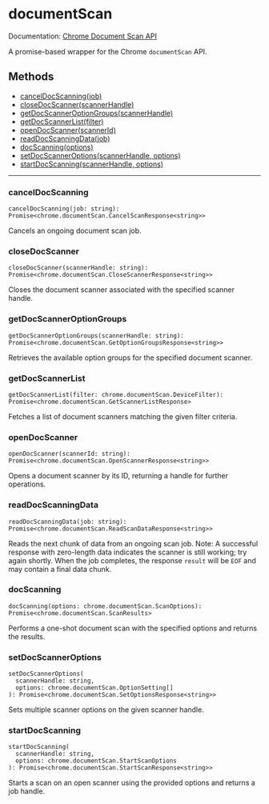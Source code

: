 # documentScan

Documentation: [Chrome Document Scan API](https://developer.chrome.com/docs/extensions/reference/documentScan)

A promise-based wrapper for the Chrome `documentScan` API.

## Methods

- [cancelDocScanning(job)](#cancelDocScanning)
- [closeDocScanner(scannerHandle)](#closeDocScanner)
- [getDocScannerOptionGroups(scannerHandle)](#getDocScannerOptionGroups)
- [getDocScannerList(filter)](#getDocScannerList)
- [openDocScanner(scannerId)](#openDocScanner)
- [readDocScanningData(job)](#readDocScanningData)
- [docScanning(options)](#docScanning)
- [setDocScannerOptions(scannerHandle, options)](#setDocScannerOptions)
- [startDocScanning(scannerHandle, options)](#startDocScanning)

---

<a name="cancelDocScanning"></a>

### cancelDocScanning

```
cancelDocScanning(job: string): Promise<chrome.documentScan.CancelScanResponse<string>>
```

Cancels an ongoing document scan job.

<a name="closeDocScanner"></a>

### closeDocScanner

```
closeDocScanner(scannerHandle: string): Promise<chrome.documentScan.CloseScannerResponse<string>>
```

Closes the document scanner associated with the specified scanner handle.

<a name="getDocScannerOptionGroups"></a>

### getDocScannerOptionGroups

```
getDocScannerOptionGroups(scannerHandle: string): Promise<chrome.documentScan.GetOptionGroupsResponse<string>>
```

Retrieves the available option groups for the specified document scanner.

<a name="getDocScannerList"></a>

### getDocScannerList

```
getDocScannerList(filter: chrome.documentScan.DeviceFilter): Promise<chrome.documentScan.GetScannerListResponse>
```

Fetches a list of document scanners matching the given filter criteria.

<a name="openDocScanner"></a>

### openDocScanner

```
openDocScanner(scannerId: string): Promise<chrome.documentScan.OpenScannerResponse<string>>
```

Opens a document scanner by its ID, returning a handle for further operations.

<a name="readDocScanningData"></a>

### readDocScanningData

```
readDocScanningData(job: string): Promise<chrome.documentScan.ReadScanDataResponse<string>>
```

Reads the next chunk of data from an ongoing scan job. Note: A successful response with zero-length data indicates the scanner is still working; try again shortly. When the job completes, the response `result` will be `EOF` and may contain a final data chunk.

<a name="docScanning"></a>

### docScanning

```
docScanning(options: chrome.documentScan.ScanOptions): Promise<chrome.documentScan.ScanResults>
```

Performs a one-shot document scan with the specified options and returns the results.

<a name="setDocScannerOptions"></a>

### setDocScannerOptions

```
setDocScannerOptions(
  scannerHandle: string,
  options: chrome.documentScan.OptionSetting[]
): Promise<chrome.documentScan.SetOptionsResponse<string>>
```

Sets multiple scanner options on the given scanner handle.

<a name="startDocScanning"></a>

### startDocScanning

```
startDocScanning(
  scannerHandle: string,
  options: chrome.documentScan.StartScanOptions
): Promise<chrome.documentScan.StartScanResponse<string>>
```

Starts a scan on an open scanner using the provided options and returns a job handle.
